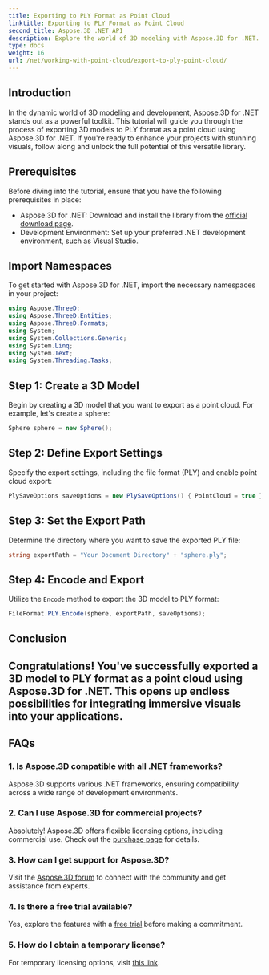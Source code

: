 ```yaml
---
title: Exporting to PLY Format as Point Cloud
linktitle: Exporting to PLY Format as Point Cloud
second_title: Aspose.3D .NET API
description: Explore the world of 3D modeling with Aspose.3D for .NET. Learn to export models to PLY format effortlessly. Elevate your projects with stunning visuals.
type: docs
weight: 16
url: /net/working-with-point-cloud/export-to-ply-point-cloud/
---
```

## Introduction
In the dynamic world of 3D modeling and development, Aspose.3D for .NET stands out as a powerful toolkit. This tutorial will guide you through the process of exporting 3D models to PLY format as a point cloud using Aspose.3D for .NET. If you're ready to enhance your projects with stunning visuals, follow along and unlock the full potential of this versatile library.
## Prerequisites
Before diving into the tutorial, ensure that you have the following prerequisites in place:
- Aspose.3D for .NET: Download and install the library from the [official download page](https://releases.aspose.com/3d/net/).
- Development Environment: Set up your preferred .NET development environment, such as Visual Studio.
## Import Namespaces
To get started with Aspose.3D for .NET, import the necessary namespaces in your project:
```csharp
using Aspose.ThreeD;
using Aspose.ThreeD.Entities;
using Aspose.ThreeD.Formats;
using System;
using System.Collections.Generic;
using System.Linq;
using System.Text;
using System.Threading.Tasks;
```
## Step 1: Create a 3D Model
Begin by creating a 3D model that you want to export as a point cloud. For example, let's create a sphere:
```csharp
Sphere sphere = new Sphere();
```
## Step 2: Define Export Settings
Specify the export settings, including the file format (PLY) and enable point cloud export:
```csharp
PlySaveOptions saveOptions = new PlySaveOptions() { PointCloud = true };
```
## Step 3: Set the Export Path
Determine the directory where you want to save the exported PLY file:
```csharp
string exportPath = "Your Document Directory" + "sphere.ply";
```
## Step 4: Encode and Export
Utilize the `Encode` method to export the 3D model to PLY format:
```csharp
FileFormat.PLY.Encode(sphere, exportPath, saveOptions);
```
## Conclusion
Congratulations! You've successfully exported a 3D model to PLY format as a point cloud using Aspose.3D for .NET. This opens up endless possibilities for integrating immersive visuals into your applications.
---
## FAQs
### 1. Is Aspose.3D compatible with all .NET frameworks?
Aspose.3D supports various .NET frameworks, ensuring compatibility across a wide range of development environments.
### 2. Can I use Aspose.3D for commercial projects?
Absolutely! Aspose.3D offers flexible licensing options, including commercial use. Check out the [purchase page](https://purchase.aspose.com/buy) for details.
### 3. How can I get support for Aspose.3D?
Visit the [Aspose.3D forum](https://forum.aspose.com/c/3d/18) to connect with the community and get assistance from experts.
### 4. Is there a free trial available?
Yes, explore the features with a [free trial](https://releases.aspose.com/) before making a commitment.
### 5. How do I obtain a temporary license?
For temporary licensing options, visit [this link](https://purchase.aspose.com/temporary-license/).